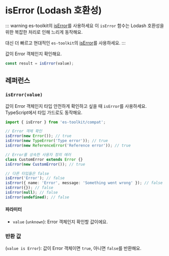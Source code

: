 # isError (Lodash 호환성)

::: warning es-toolkit의 [isError](../../predicate/isError.md)를 사용하세요
이 `isError` 함수는 Lodash 호환성을 위한 복잡한 처리로 인해 느리게 동작해요.

대신 더 빠르고 현대적인 `es-toolkit`의 [isError](../../predicate/isError.md)를 사용하세요.
:::

값이 Error 객체인지 확인해요.

```typescript
const result = isError(value);
```

## 레퍼런스

### `isError(value)`

값이 Error 객체인지 타입 안전하게 확인하고 싶을 때 `isError`를 사용하세요. TypeScript에서 타입 가드로도 동작해요.

```typescript
import { isError } from 'es-toolkit/compat';

// Error 객체 확인
isError(new Error()); // true
isError(new TypeError('Type error')); // true
isError(new ReferenceError('Reference error')); // true

// Error를 상속한 사용자 정의 에러
class CustomError extends Error {}
isError(new CustomError()); // true

// 다른 타입들은 false
isError('Error'); // false
isError({ name: 'Error', message: 'Something went wrong' }); // false
isError({}); // false
isError(null); // false
isError(undefined); // false
```

#### 파라미터

- `value` (`unknown`): Error 객체인지 확인할 값이에요.

### 반환 값

(`value is Error`): 값이 Error 객체이면 `true`, 아니면 `false`를 반환해요.
